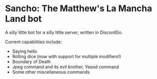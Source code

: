 # Sancho: The Matthew's La Mancha Land bot
A silly little bot for a silly little server, written in DiscordGo.

Current capabilities include:
- Saying hello
- Rolling dice (now with support for multiple modifiers!)
- Boundary of Death
- Jpeg command and its evil brother, Yesod command
- Some other miscellaneous commands
